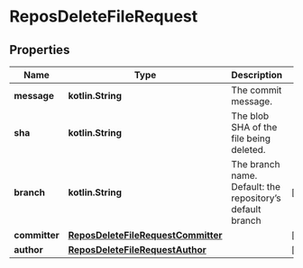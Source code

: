 
# ReposDeleteFileRequest

## Properties
Name | Type | Description | Notes
------------ | ------------- | ------------- | -------------
**message** | **kotlin.String** | The commit message. | 
**sha** | **kotlin.String** | The blob SHA of the file being deleted. | 
**branch** | **kotlin.String** | The branch name. Default: the repository’s default branch |  [optional]
**committer** | [**ReposDeleteFileRequestCommitter**](ReposDeleteFileRequestCommitter.md) |  |  [optional]
**author** | [**ReposDeleteFileRequestAuthor**](ReposDeleteFileRequestAuthor.md) |  |  [optional]



